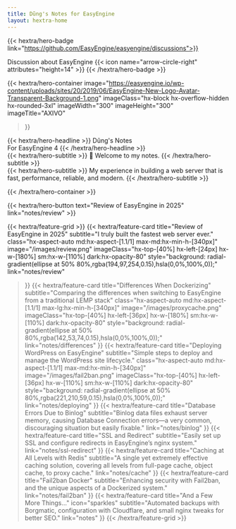 ```yaml
---
title: Dũng's Notes for EasyEngine
layout: hextra-home
---
```

{{< hextra/hero-badge link="https://github.com/EasyEngine/easyengine/discussions">}}
  <div class="hx-w-2 hx-h-2 hx-rounded-full hx-bg-primary-400"></div>
  <span>Discussion about EasyEngine</span>
  {{< icon name="arrow-circle-right" attributes="height=14" >}}
{{< /hextra/hero-badge >}}

{{< hextra/hero-container
  image="https://easyengine.io/wp-content/uploads/sites/20/2019/06/EasyEngine-New-Logo-Avatar-Transparent-Background-1.png"
  imageClass="hx-block hx-overflow-hidden hx-rounded-3xl"
  imageWidth="300" imageHeight="300"
  imageTitle="AXIVO"
>}}

<div class="hx-mt-6 hx-mb-6">
{{< hextra/hero-headline >}}
  Dũng's Notes&nbsp;<br class="sm:hx-block hx-hidden" />For EasyEngine 4
{{< /hextra/hero-headline >}}
</div>

<div class="hx-mt-6 hx-mb-6">
{{< hextra/hero-subtitle >}}
  👋 Welcome to my notes.
{{< /hextra/hero-subtitle >}}
</div>

<div class="hx-mt-6 hx-mb-6">
{{< hextra/hero-subtitle >}}
  My experience in building a web server
  that is fast, performance, reliable, and modern.
{{< /hextra/hero-subtitle >}}
</div>

{{< /hextra/hero-container >}}


<div class="hx-mb-6">
{{< hextra/hero-button text="Review of EasyEngine in 2025" link="notes/review" >}}
</div>

<div class="hx-mt-6"></div>

{{< hextra/feature-grid >}}
  {{< hextra/feature-card
    title="Review of EasyEngine in 2025"
    subtitle="I truly built the fastest web server ever."
    class="hx-aspect-auto md:hx-aspect-[1.1/1] max-md:hx-min-h-[340px]"
    image="/images/review.png"
    imageClass="hx-top-[40%] hx-left-[24px] hx-w-[180%] sm:hx-w-[110%] dark:hx-opacity-80"
    style="background: radial-gradient(ellipse at 50% 80%,rgba(194,97,254,0.15),hsla(0,0%,100%,0));"
    link="notes/review"
  >}}
  {{< hextra/feature-card
    title="Differences When Dockerizing"
    subtitle="Comparing the differences when switching to EasyEngine from a traditional LEMP stack"
    class="hx-aspect-auto md:hx-aspect-[1.1/1] max-lg:hx-min-h-[340px]"
    image="/images/proxycache.png"
    imageClass="hx-top-[40%] hx-left-[36px] hx-w-[180%] sm:hx-w-[110%] dark:hx-opacity-80"
    style="background: radial-gradient(ellipse at 50% 80%,rgba(142,53,74,0.15),hsla(0,0%,100%,0));"
    link="notes/differences"
  >}}
  {{< hextra/feature-card
    title="Deploying WordPress on EasyEngine"
    subtitle="Simple steps to deploy and manage the WordPress site lifecycle."
    class="hx-aspect-auto md:hx-aspect-[1.1/1] max-md:hx-min-h-[340px]"
    image="/images/fail2ban.png"
    imageClass="hx-top-[40%] hx-left-[36px] hx-w-[110%] sm:hx-w-[110%] dark:hx-opacity-80"
    style="background: radial-gradient(ellipse at 50% 80%,rgba(221,210,59,0.15),hsla(0,0%,100%,0));"
    link="notes/deploying"
  >}}
  {{< hextra/feature-card
    title="Database Errors Due to Binlog"
    subtitle="Binlog data files exhaust server memory, causing Database Connection errors—a very common, discouraging situation but easily fixable."
    link="notes/binlog"
  >}}
  {{< hextra/feature-card
    title="SSL and Redirect"
    subtitle="Easily set up SSL and configure redirects in EasyEngine’s nginx system."
    link="notes/ssl-redirect"
  >}}
  {{< hextra/feature-card
    title="Caching at All Levels with Redis"
    subtitle="A single yet extremely effective caching solution, covering all levels from full-page cache, object cache, to proxy cache."
    link="notes/cache"
  >}}
  {{< hextra/feature-card
    title="Fail2ban Docker"
    subtitle="Enhancing security with Fail2ban, and the unique aspects of a Dockerized system."
    link="notes/fail2ban"
  >}}
  {{< hextra/feature-card
    title="And a Few More Things..."
    icon="sparkles"
    subtitle="Automated backups with Borgmatic, configuration with Cloudflare, and small nginx tweaks for better SEO."
    link="notes"
  >}}
{{< /hextra/feature-grid >}}